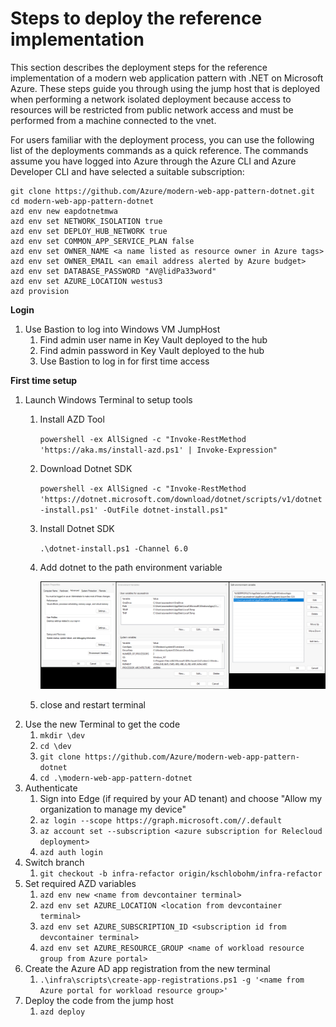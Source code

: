 # Steps to deploy the reference implementation

This section describes the deployment steps for the reference implementation of a modern web application pattern with .NET on Microsoft Azure. These steps guide you through using the jump host that is deployed when performing a network isolated deployment because access to resources will be restricted from public network access and must be performed from a machine connected to the vnet.

For users familiar with the deployment process, you can use the following list of the deployments commands as a quick reference. The commands assume you have logged into Azure through the Azure CLI and Azure Developer CLI and have selected a suitable subscription:

```shell
git clone https://github.com/Azure/modern-web-app-pattern-dotnet.git
cd modern-web-app-pattern-dotnet
azd env new eapdotnetmwa
azd env set NETWORK_ISOLATION true
azd env set DEPLOY_HUB_NETWORK true
azd env set COMMON_APP_SERVICE_PLAN false
azd env set OWNER_NAME <a name listed as resource owner in Azure tags>
azd env set OWNER_EMAIL <an email address alerted by Azure budget>
azd env set DATABASE_PASSWORD "AV@lidPa33word"
azd env set AZURE_LOCATION westus3
azd provision
```

**Login**
1. Use Bastion to log into Windows VM JumpHost
   1. Find admin user name in Key Vault deployed to the hub
   1. Find admin password in Key Vault deployed to the hub
   1. Use Bastion to log in for first time access

**First time setup**
1. Launch Windows Terminal to setup tools
    1. Install AZD Tool
        
        `powershell -ex AllSigned -c "Invoke-RestMethod 'https://aka.ms/install-azd.ps1' | Invoke-Expression"`

    1. Download Dotnet SDK
        
        `powershell -ex AllSigned -c "Invoke-RestMethod 'https://dotnet.microsoft.com/download/dotnet/scripts/v1/dotnet-install.ps1' -OutFile dotnet-install.ps1"`

    1. Install Dotnet SDK

        `.\dotnet-install.ps1 -Channel 6.0`

    1. Add dotnet to the path environment variable

        ![#Add dotnet to the path variable](./docs/images/jumphost-path-setup.png)

    1. close and restart terminal
1. Use the new Terminal to get the code
    1. `mkdir \dev`
    1. `cd \dev`
    1. `git clone https://github.com/Azure/modern-web-app-pattern-dotnet`
    1. `cd .\modern-web-app-pattern-dotnet`
1. Authenticate
    1. Sign into Edge (if required by your AD tenant) and choose "Allow my organization to manage my device"
    1. `az login --scope https://graph.microsoft.com//.default`
    1. `az account set --subscription <azure subscription for Relecloud deployment>`
    1. `azd auth login`
1. Switch branch <!-- todo remove this -->
    1. `git checkout -b infra-refactor origin/kschlobohm/infra-refactor`
1. Set required AZD variables
    1. `azd env new <name from devcontainer terminal>`
    1. `azd env set AZURE_LOCATION <location from devcontainer terminal>`
    1. `azd env set AZURE_SUBSCRIPTION_ID <subscription id from devcontainer terminal>`
    1. `azd env set AZURE_RESOURCE_GROUP <name of workload resource group from Azure portal>`
1. Create the Azure AD app registration from the new terminal
    1. `.\infra\scripts\create-app-registrations.ps1 -g '<name from Azure portal for workload resource group>'`
1. Deploy the code from the jump host
    1. `azd deploy`
